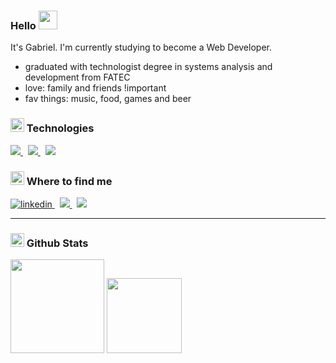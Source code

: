 ### Hello <img src="https://emojis.slackmojis.com/emojis/images/1643514476/4594/blob-wave.gif?1643514476" width="30px" heigth="30px" />

It's Gabriel. I'm currently studying to become a Web Developer.

- graduated with technologist degree in systems analysis and development from FATEC
- love: family and friends !important
- fav things: music, food, games and beer

### <img src="https://emojis.slackmojis.com/emojis/images/1643514684/6862/blob_hero.png?1643514684" width="22px" heigth="22px" /> Technologies

<a href="https://developer.mozilla.org/en-US/docs/Web/HTML">
<img src="https://img.shields.io/badge/HTML5-E34F26?style=for-the-badge&logo=html5&logoColor=white" />
</a>&nbsp;
<a href="https://developer.mozilla.org/en-US/docs/Web/CSS">
  <img src="https://img.shields.io/badge/CSS3-1572B6?style=for-the-badge&logo=css3&logoColor=white" />
</a>&nbsp;
<a href="https://developer.mozilla.org/en-US/docs/Web/JavaScript">
  <img src="https://img.shields.io/badge/JavaScript-323330?style=for-the-badge&logo=javascript&logoColor=F7DF1E" />
</a>

### <img src="https://emojis.slackmojis.com/emojis/images/1643514443/4246/blob-sunglasses.gif?1643514443" width="22px" heigth="22px" /> Where to find me

<a href="https://www.linkedin.com/in/gahcalistro/">
  <img src="https://img.shields.io/badge/LinkedIn-0077B5?style=for-the-badge&logo=linkedin&logoColor=white" alt="linkedin" />
</a>&nbsp;
<a href="mailto:gahcalistro@gmail.com">
  <img src="https://img.shields.io/badge/Gmail-D14836?style=for-the-badge&logo=gmail&logoColor=white" />
</a>&nbsp;
<a href="https://www.instagram.com/gahcalistro/">
  <img src="https://img.shields.io/badge/Instagram-E4405F?style=for-the-badge&logo=instagram&logoColor=white" />
</a>

<hr/>

### <img src="https://emojis.slackmojis.com/emojis/images/1651341665/58526/glitch_blob.gif?1651341665" width="22px" heigth="22px" /> Github Stats

<img height="150em" src="https://github-readme-stats.vercel.app/api?username=gahcalistro&show_icons=true&theme=github_dark&include_all_commits=false&count_private=true&hide=contribs,issues&custom_title=My stats" />
<img height="120em" src="https://github-readme-stats.vercel.app/api/top-langs/?username=gahcalistro&layout=compact&langs_count=7&theme=github_dark"/>
